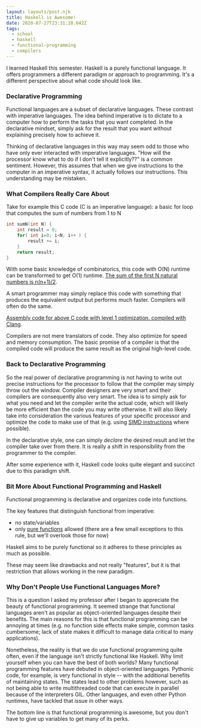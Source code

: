 ```yaml
---
layout: layouts/post.njk
title: Haskell is Awesome!
date: 2020-07-27T23:31:28.642Z
tags:
  - school
  - haskell
  - functional-programming
  - compilers
---
```

I learned Haskell this semester. Haskell is a purely functional language. It offers programmers a different paradigm or approach to programming. It's a different perspective about what code should look like.

### Declarative Programming

Functional languages are a subset of declarative languages. These contrast with imperative languages. The idea behind imperative is to dictate to a computer how to perform the tasks that you want completed. In the declarative mindset, simply ask for the result that you want without explaining precisely how to achieve it.

Thinking of declarative languages in this way may seem odd to those who have only ever interacted with imperative languages. "How will the processor know what to do if I don't tell it explicitly??" is a common sentiment. However, this assumes that when we give instructions to the computer in an imperative syntax, it actually follows our instructions. This understanding may be mistaken.

### What Compilers Really Care About

Take for example this C code (C is an imperative language): a basic for loop that computes the sum of numbers from 1 to N

```c
int sumN(int N) {
    int result = 0;
    for( int i=0; i<N; i++ ) {
        result += i;
    }
    return result;
}
```

With some basic knowledge of combinatorics, this code with O(N) runtime can be transformed to get O(1) runtime. [The sum of the first N natural numbers is n(n+1)/2](https://www.wolframalpha.com/input/?i=sum%20from%201%20to%20n).

A smart programmer may simply replace this code with something that produces the equivalent output but performs much faster. Compilers will often do the same.

[Assembly code for above C code with level 1 optimization, compiled with Clang](https://godbolt.org/z/fGcjhb).

Compilers are not mere translators of code. They also optimize for speed and memory consumption. The basic promise of a compiler is that the compiled code will produce the same result as the original high-level code.

### Back to Declarative Programming

So the real power of declarative programming is not having to write out precise instructions for the processor to follow that the compiler may simply throw out the window. Compiler designers are very smart and their compilers are consequently also very smart. The idea is to simply ask for what you need and let the compiler write the actual code, which will likely be more efficient than the code you may write otherwise. It will also likely take into consideration the various features of your specific processor and optimize the code to make use of that (e.g. using [SIMD instructions](https://en.wikipedia.org/wiki/SIMD) where possible).

In the declarative style, one can simply *declare* the desired result and let the compiler take over from there. It is really a shift in responsibility from the programmer to the compiler.

After some experience with it, Haskell code looks quite elegant and succinct due to this paradigm shift.

### Bit More About Functional Programming and Haskell

Functional programming is declarative and organizes code into functions.

The key features that distinguish functional from imperative:

* no state/variables
* only [pure functions](https://en.wikipedia.org/wiki/Pure_function) allowed (there are a few small exceptions to this rule, but we'll overlook those for now)

Haskell aims to be purely functional so it adheres to these principles as much as possible.

These may seem like drawbacks and not really "features", but it is that restriction that allows working in the new paradigm.

### Why Don't People Use Functional Languages More?

This is a question I asked my professor after I began to appreciate the beauty of functional programming. It seemed strange that functional languages aren't as popular as object-oriented languages despite their benefits. The main reasons for this is that functional programming can be annoying at times (e.g. no function side effects make simple, common tasks cumbersome; lack of state makes it difficult to manage data critical to many applications).

Nonetheless, the reality is that we do use functional programming quite often, even if the language isn't strictly functional like Haskell. Why limit yourself when you can have the best of both worlds? Many functional programming features have debuted in object-oriented languages. Pythonic code, for example, is very functional in style -- with the additional benefits of maintaining states. The states lead to other problems however, such as not being able to write multithreaded code that can execute in parallel because of the interpreters GIL. Other languages, and even other Python runtimes, have tackled that issue in other ways.

The bottom line is that functional programming is awesome, but you don't have to give up variables to get many of its perks.